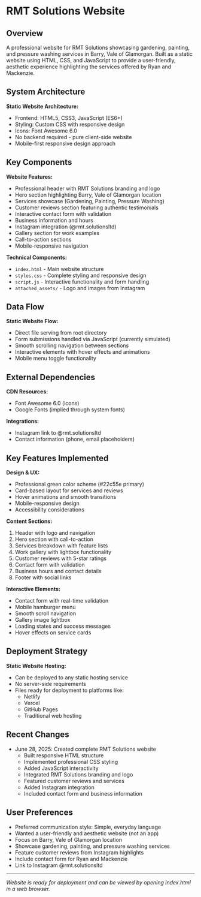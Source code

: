 # RMT Solutions Website

## Overview

A professional website for RMT Solutions showcasing gardening, painting, and pressure washing services in Barry, Vale of Glamorgan. Built as a static website using HTML, CSS, and JavaScript to provide a user-friendly, aesthetic experience highlighting the services offered by Ryan and Mackenzie.

## System Architecture

**Static Website Architecture:**
- Frontend: HTML5, CSS3, JavaScript (ES6+)
- Styling: Custom CSS with responsive design
- Icons: Font Awesome 6.0
- No backend required - pure client-side website
- Mobile-first responsive design approach

## Key Components

**Website Features:**
- Professional header with RMT Solutions branding and logo
- Hero section highlighting Barry, Vale of Glamorgan location
- Services showcase (Gardening, Painting, Pressure Washing)
- Customer reviews section featuring authentic testimonials
- Interactive contact form with validation
- Business information and hours
- Instagram integration (@rmt.solutionsltd)
- Gallery section for work examples
- Call-to-action sections
- Mobile-responsive navigation

**Technical Components:**
- `index.html` - Main website structure
- `styles.css` - Complete styling and responsive design
- `script.js` - Interactive functionality and form handling
- `attached_assets/` - Logo and images from Instagram

## Data Flow

**Static Website Flow:**
- Direct file serving from root directory
- Form submissions handled via JavaScript (currently simulated)
- Smooth scrolling navigation between sections
- Interactive elements with hover effects and animations
- Mobile menu toggle functionality

## External Dependencies

**CDN Resources:**
- Font Awesome 6.0 (icons)
- Google Fonts (implied through system fonts)

**Integrations:**
- Instagram link to @rmt.solutionsltd
- Contact information (phone, email placeholders)

## Key Features Implemented

**Design & UX:**
- Professional green color scheme (#22c55e primary)
- Card-based layout for services and reviews
- Hover animations and smooth transitions
- Mobile-responsive design
- Accessibility considerations

**Content Sections:**
1. Header with logo and navigation
2. Hero section with call-to-action
3. Services breakdown with feature lists
4. Work gallery with lightbox functionality
5. Customer reviews with 5-star ratings
6. Contact form with validation
7. Business hours and contact details
8. Footer with social links

**Interactive Elements:**
- Contact form with real-time validation
- Mobile hamburger menu
- Smooth scroll navigation
- Gallery image lightbox
- Loading states and success messages
- Hover effects on service cards

## Deployment Strategy

**Static Website Hosting:**
- Can be deployed to any static hosting service
- No server-side requirements
- Files ready for deployment to platforms like:
  - Netlify
  - Vercel
  - GitHub Pages
  - Traditional web hosting

## Recent Changes

- June 28, 2025: Created complete RMT Solutions website
  - Built responsive HTML structure
  - Implemented professional CSS styling
  - Added JavaScript interactivity
  - Integrated RMT Solutions branding and logo
  - Featured customer reviews and services
  - Added Instagram integration
  - Included contact form and business information

## User Preferences

- Preferred communication style: Simple, everyday language
- Wanted a user-friendly and aesthetic website (not an app)
- Focus on Barry, Vale of Glamorgan location
- Showcase gardening, painting, and pressure washing services
- Feature customer reviews from Instagram highlights
- Include contact form for Ryan and Mackenzie
- Link to Instagram @rmt.solutionsltd

---

*Website is ready for deployment and can be viewed by opening index.html in a web browser.*
